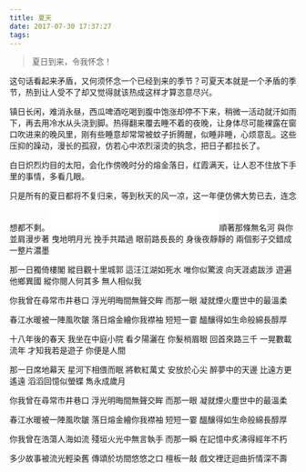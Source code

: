 ```yaml
---
title: 夏天
date: 2017-07-30 17:37:27
tags:
---
```

<!-- more -->
> 夏日到来，令我怀念！

这句话看起来矛盾，又何须怀念一个已经到来的季节？可夏天本就是一个矛盾的季节，热到让人受不了却又觉得就该热成这样才算恣意尽兴。

镇日长闲，难消永昼，西瓜啤酒吃喝到腹中饱涨却停不下来，稍微一活动就汗如雨下，再去用冷水从头浇到脚。热得翻来覆去睡不着的夜晚，让身体尽可能裸露在窗口吹进来的晚风里，刚有些睡意却常常被蚊子折腾醒，似睡非睡，心烦意乱。这些压抑的躁动，漫长的孤寂，仿若心中浓烈滚烫的执念，把日子都拉长了。

白日炽烈灼目的太阳，会化作傍晚时分的熔金落日，红霞满天，让人忍不住放下手里的事情，多看几眼。

只是所有的夏日都将不复归来，等到秋天的风一凉，这一年便仿佛大势已去，连念想都不剩。<iframe frameborder="no" border="0" marginwidth="0" marginheight="0" width=298 height=52 src="//music.163.com/outchain/player?type=3&id=783791530&auto=0&height=32"></iframe>順著那條無名河 與你並肩漫步著
曳地明月光 挽手共踏過
眼前路長長的 身後夜靜靜的
兩個影子交錯成 一整片濃墨

那一日獨倚樓閣 縱目觀十里城郭
這汪江湖如死水 唯你似驚波
向天涯處跋涉 遊遍他鄉異國
縱你閱人何其多 無人相似我

你我曾在尋常市井巷口
浮光明晦間無聲交眸
而那一眼
凝就煙火塵世中的最溫柔

春江水暖被一陣風吹皺
落日熔金繪你我襟袖
短短一霎
醞釀得如生命般綿長醇厚


十八年後的春天 我坐在中庭小院
看夕陽灑在 你髮梢眉眼
回首來路三千 一晃數載流年
才知我若是遊子 你便是人間

那一日席地幕天 星河下相偎而眠
將軟紅萬丈 安放於心尖
醉夢中的天邊 比遠方更遙遠
滔滔回憶似螢蝶 雋永成歲月

你我曾在尋常市井巷口
浮光明晦間無聲交眸
而那一眼
凝就煙火塵世中的最溫柔

春江水暖被一陣風吹皺
落日熔金繪你我襟袖
短短一霎
醞釀得如生命般綿長醇厚

你我曾在浩蕩人海如流
殘垣火光中無言執手
而那一瞬
在記憶中炙沸得經年不朽

多少故事被流光輕染舊
傳頌於坊間悠悠之口
檀板一敲
戲文裡迂迴曲折情深不壽
